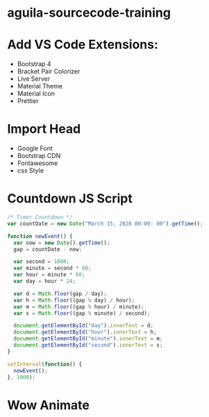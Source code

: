 # aguila-sourcecode-training

# Add VS Code Extensions:
- Bootstrap 4
- Bracket Pair Colorizer
- Live Server
- Material Theme
- Material Icon
- Prettier

# Import Head
- Google Font
- Bootstrap CDN 
- Fontawesome
- css Style


# Countdown JS Script

```javascript
/* Timer Countdown */
var countDate = new Date("March 15, 2020 00:00: 00").getTime();

function newEvent() {
  var now = new Date().getTime();
  gap = countDate - now;

  var second = 1000;
  var minute = second * 60;
  var hour = minute * 60;
  var day = hour * 24;

  var d = Math.floor(gap / day);
  var h = Math.floor((gap % day) / hour);
  var m = Math.floor((gap % hour) / minute);
  var s = Math.floor((gap % minute) / second);

  document.getElementById("day").innerText = d;
  document.getElementById("hour").innerText = h;
  document.getElementById("minute").innerText = m;
  document.getElementById("second").innerText = s;
}

setInterval(function() {
  newEvent();
}, 1000);

```

# Wow Animate 
<!-- Wow JS -->
<script src="https://cdnjs.cloudflare.com/ajax/libs/wow/1.1.2/wow.min.js"></script>

<!-- Wow JS Initialize -->
<script>
  new WOW().init();
</script>

